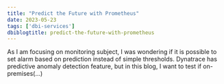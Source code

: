 ```yaml
---
title: "Predict the Future with Prometheus"
date: 2023-05-23
tags: ['dbi-services']
dbiblogtitle: predict-the-future-with-prometheus
---
```

As I am focusing on monitoring subject, I was wondering if it is possible to set alarm based on prediction instead of simple thresholds. Dynatrace has predictive anomaly detection feature, but in this blog, I want to test if on-premises(…)